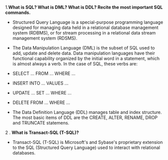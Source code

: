 1.**What is SQL? What is DML? What is DDL? Recite the most important SQL commands.**

* Structured Query Language is a special-purpose programming language designed for managing data held in a relational database management system (RDBMS), or for stream processing in a relational data stream management system (RDSMS).

* The Data Manipulation Language (DML) is the subset of SQL used to add, update and delete data.
Data manipulation languages have their functional capability organized by the initial word in a statement, which is almost always a verb. In the case of SQL, these verbs are:
 * SELECT ... FROM ... WHERE ...
 * INSERT INTO ... VALUES ...
 * UPDATE ... SET ... WHERE ...
 * DELETE FROM ... WHERE ...

* The Data Definition Language (DDL) manages table and index structure. The most basic items of DDL are the CREATE, ALTER, RENAME, DROP and TRUNCATE statemens.

2 . **What is Transact-SQL (T-SQL)?**

* Transact-SQL (T-SQL) is Microsoft's and Sybase's proprietary extension to the SQL (Structured Query Language) used to interact with relational databases.